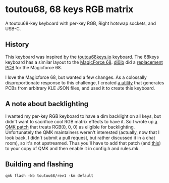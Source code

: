 # toutou68, 68 keys RGB matrix

A toutou68-key keyboard with per-key RGB, Right hotswap sockets, and USB-C.

## History

This keyboard was inspired by the [toutou68keys.io](https://68keys.io/) keyboard. The
68keys keyboard has a similar layout to the
[MagicForce 68]().
[di0ib](https://github.com) did a
[replacement PCB]()
for the Magicforce 68.

I love the Magicforce 68, but wanted a few changes. As a colossally
disproportionate response to this challenge, I created
[a utility](https://github.com/) that generates PCBs from
arbitrary KLE JSON files, and used it to create this keyboard.

## A note about backlighting

I wanted my per-key RGB keyboard to have a dim backlight on all keys, but didn't
want to sacrifice cool RGB matrix effects to have it. So I wrote up
[a QMK patch](https://github.com/sowbug/qmk_firmware/)
that treats RGB(0, 0, 0) as eligible for backlighting. Unfortunately the QMK
maintainers weren't interested (actually, now that I look back, I didn't submit
a pull request, but rather discussed it in a chat room), so it's not upstreamed.
Thus you'll have to add that patch (and
[this](https://github.com/toutou/qmk_firmware/))
to your copy of QMK and then enable it in config.h and rules.mk.

## Building and flashing

`qmk flash -kb toutou68/rev1 -km default`
